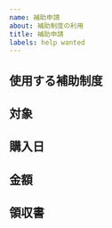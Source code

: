 ```yaml
---
name: 補助申請
about: 補助制度の利用
title: 補助申請
labels: help wanted
---
```


<!--
このように囲まれている部分は編集時のみ見えるようになっています
「#」で始まる行は見出しです
同じように囲まれた説明文を読みながら
囲まれていない部分に文章を入力してください
-->

## 使用する補助制度

<!--
書籍購入補助申請
機材購入補助申請
予防接種補助申請

のいずれかを入力してください
-->

## 対象

<!--
補助申請する商品名／予防接種の名称を入力してください
（例）インフルエンザ
-->

## 購入日

<!--
購入／接種した日付を入力してください
（例）2020/01/01
-->

## 金額

<!--
購入／接種にかかった費用を入力してください
（例）2000円
-->

## 領収書

<!--
対象、購入日、金額が分かる領収書を添付してください
（参考）https://docs.github.com/ja/get-started/writing-on-github/working-with-advanced-formatting/attaching-files
-->
